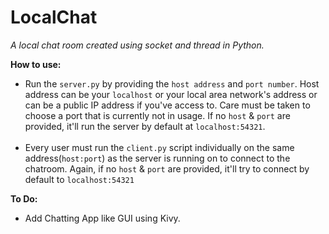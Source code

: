 # LocalChat

*A local chat room created using socket and thread in Python.*

**How to use:**

<ul>
  <li>Run the  <code>server.py</code>  by providing the <code>host address</code> and <code>port number</code>. Host address can be your <code>localhost</code> or your local area network's address or can be a public IP address if you've access to.
  Care must be taken to choose a port that is currently not in usage.
  If no <code>host</code> & <code>port</code> are provided, it'll run the server by default at <code>localhost:54321</code>.</li>
  <br>
 <li>Every user must run the <code>client.py</code> script individually on the same address(<code>host:port</code>) as the server is running on to connect to the chatroom. Again, if no <code>host</code> & <code>port</code> are provided, it'll try to connect by default to <code>localhost:54321</code></li>
</ul>

**To Do:**
<ul>
  <li> Add Chatting App like GUI using Kivy.
</ul>
